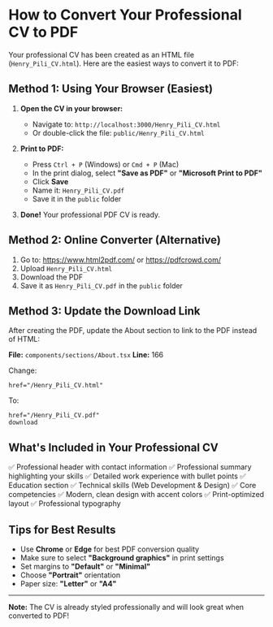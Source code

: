 # How to Convert Your Professional CV to PDF

Your professional CV has been created as an HTML file (`Henry_Pili_CV.html`). Here are the easiest ways to convert it to PDF:

## Method 1: Using Your Browser (Easiest)

1. **Open the CV in your browser:**
   - Navigate to: `http://localhost:3000/Henry_Pili_CV.html`
   - Or double-click the file: `public/Henry_Pili_CV.html`

2. **Print to PDF:**
   - Press `Ctrl + P` (Windows) or `Cmd + P` (Mac)
   - In the print dialog, select **"Save as PDF"** or **"Microsoft Print to PDF"**
   - Click **Save**
   - Name it: `Henry_Pili_CV.pdf`
   - Save it in the `public` folder

3. **Done!** Your professional PDF CV is ready.

## Method 2: Online Converter (Alternative)

1. Go to: https://www.html2pdf.com/ or https://pdfcrowd.com/
2. Upload `Henry_Pili_CV.html`
3. Download the PDF
4. Save it as `Henry_Pili_CV.pdf` in the `public` folder

## Method 3: Update the Download Link

After creating the PDF, update the About section to link to the PDF instead of HTML:

**File:** `components/sections/About.tsx`
**Line:** 166

Change:
```tsx
href="/Henry_Pili_CV.html"
```

To:
```tsx
href="/Henry_Pili_CV.pdf"
download
```

## What's Included in Your Professional CV

✅ Professional header with contact information
✅ Professional summary highlighting your skills
✅ Detailed work experience with bullet points
✅ Education section
✅ Technical skills (Web Development & Design)
✅ Core competencies
✅ Modern, clean design with accent colors
✅ Print-optimized layout
✅ Professional typography

## Tips for Best Results

- Use **Chrome** or **Edge** for best PDF conversion quality
- Make sure to select **"Background graphics"** in print settings
- Set margins to **"Default"** or **"Minimal"**
- Choose **"Portrait"** orientation
- Paper size: **"Letter"** or **"A4"**

---

**Note:** The CV is already styled professionally and will look great when converted to PDF!
